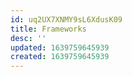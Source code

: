 ```yaml
---
id: uq2UX7XNMY9sL6XdusK09
title: Frameworks
desc: ''
updated: 1639759645939
created: 1639759645939
---
```


